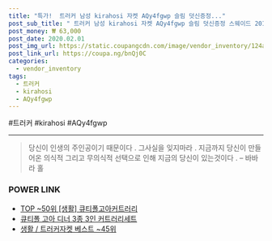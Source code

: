 ```yaml
--- 
title: "특가!  트러커 남성 kirahosi 자켓 AQy4fgwp 슬림 덧신증정..." 
post_sub_title: " 트러커 남성 kirahosi 자켓 AQy4fgwp 슬림 덧신증정 스웨이드 201호 재킷 세무" 
post_money: ₩ 63,000 
post_date: 2020.02.01 
post_img_url: https://static.coupangcdn.com/image/vendor_inventory/124a/edf47589a2142d1a7fec1967e03297bef8f8d867bb224859a2a1121bccd2.jpg 
post_link_url: https://coupa.ng/bnQj0C 
categories: 
  - vendor_inventory 
tags: 
  - 트러커 
  - kirahosi 
  - AQy4fgwp 
--- 
```

  #트러커 #kirahosi #AQy4fgwp 
<hr> 

> 당신이 인생의 주인공이기 때문이다 . 그사실을 잊지마라 . 지금까지 당신이 만들어온 의식적 그리고 무의식적 선택으로 인해 지금의 당신이 있는것이다 .  – 바바라 홀 


### POWER LINK

* <a href="https://blog.naver.com/an0733/221786229681" target="_blank"> TOP ~50위 [생활] 큐티폴고아커트러리</a>
* <a href="https://blog.naver.com/fasyy4321/221786315305" target="_blank">큐티폴 고아 디너 3종 3인 커트러리세트</a>
* <a href="https://blog.naver.com/santokki14/221792169765" target="_blank">생활 / 트러커자켓 베스트 ~45위</a>
